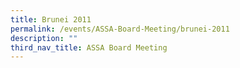 ```yaml
---
title: Brunei 2011
permalink: /events/ASSA-Board-Meeting/brunei-2011
description: ""
third_nav_title: ASSA Board Meeting
---
```

